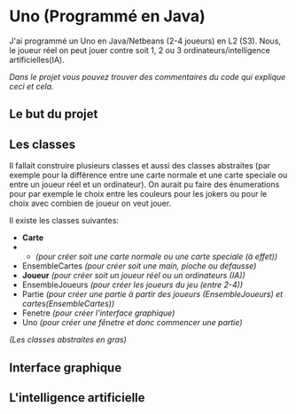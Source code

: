 # Uno (Programmé en Java)
J'ai programmé un Uno en Java/Netbeans (2-4 joueurs) en L2 (S3).
Nous, le joueur réel on peut jouer contre soit 1, 2 ou 3 ordinateurs/intelligence artificielles(IA).

*Dans le projet vous pouvez trouver des commentaires du code qui explique ceci et cela.*


## Le but du projet 


## Les classes
Il fallait construire plusieurs classes et aussi des classes abstraites (par exemple pour la différence entre une carte normale et une carte speciale ou entre un joueur réel et un ordinateur).
On aurait pu faire des énumerations pour par exemple le choix entre les couleurs pour les jokers ou pour le choix avec combien de joueur on veut jouer.

Il existe les classes suivantes: 
  * **Carte**
  * + *(pour créer soit une carte normale ou une carte speciale (à effet))*
  * EnsembleCartes *(pour créer soit une main, pioche ou defausse)*
  * **Joueur**  *(pour créer soit un joueur réel ou un ordinateurs (IA))* 
  * EnsembleJoueurs *(pour créer les joueurs du jeu (entre 2-4))*
  * Partie *(pour créer une partie à partir des joueurs (EnsembleJoueurs) et cartes(EnsembleCartes))*
  * Fenetre *(pour créer l'interface graphique)*
  * Uno *(pour créer une fênetre et donc commencer une partie)*

*(Les classes abstraites en gras)*  

## Interface graphique


## L'intelligence artificielle

